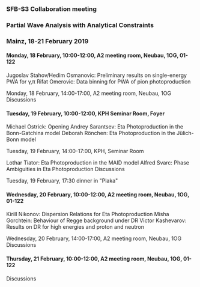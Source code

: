 ### SFB-S3 Collaboration meeting
### Partial Wave Analysis with Analytical Constraints
### Mainz, 18-21 February 2019

#### Monday, 18 February, 10:00-12:00, A2 meeting room, Neubau, 1OG, 01-122

Jugoslav Stahov/Hedim Osmanovic: Preliminary results on single-energy PWA for γ,π
Rifat Omerovic:  Data binning for PWA of pion photoproduction

Monday, 18 February, 14:00-17:00, A2 meeting room, Neubau, 1OG
Discussions

#### Tuesday, 19 February, 10:00-12:00, KPH Seminar Room, Foyer

Michael Ostrick: Opening
Andrey Sarantsev: Eta Photoproduction in the Bonn-Gatchina model
Deborah Rönchen: Eta Photoproduction in the Jülich-Bonn model

Tuesday, 19 February, 14:00-17:00, KPH, Seminar Room

Lothar Tiator: Eta Photoproduction in the MAID model
Alfred Svarc: Phase Ambiguities in Eta Photoproduction
Discussions

Tuesday, 19 February, 17:30 dinner in "Plaka"

#### Wednesday, 20 February, 10:00-12:00, A2 meeting room, Neubau, 1OG, 01-122

Kirill Nikonov: Dispersion Relations for Eta Photoproduction
Misha Gorchtein: Behaviour of Regge background under DR
Victor Kashevarov: Results on DR for high energies and proton and neutron

Wednesday, 20 February, 14:00-17:00, A2 meeting room, Neubau, 1OG
Discussions

#### Thursday, 21 February, 10:00-12:00, A2 meeting room, Neubau, 1OG, 01-122
Discussions 
